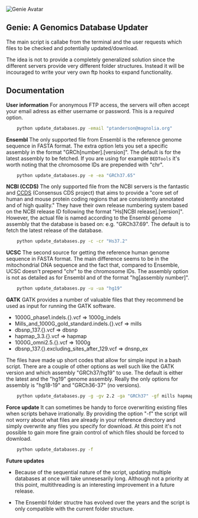 ![Genie Avatar](https://raw.github.com/robinandeer/Genie/develop/assets/genie_logo.png)

## Genie: A Genomics Database Updater
The main script is callabe from the terminal and the user requests which files
to be checked and potentially updated/download.

The idea is not to provide a completely generalized solution since the different
servers provide very different folder structures. Instead it will be incouraged
to write your very own ftp hooks to expand functionality.

## Documentation

**User information**
For anonymous FTP access, the servers will often accept your email adress as
either username or password. This is a *required* option.

```bash
	python update_databases.py -email "ptanderson@magnolia.org"
```

**Ensembl**
The only supported file from Ensembl is the reference genome sequence in FASTA
format. The extra option lets you set a specific assembly in the format
"GRCh[number].[version]". The default is for the latest assembly to be fetched.
If you are using for example `BEDTools` it's worth noting that the chromosome
IDs are prepended with "chr".

```bash
	python update_databases.py -e -ea "GRCh37.65"
```

**NCBI (CCDS)**
The only supported file from the NCBI servers is the fantastic and
[CCDS](http://www.ncbi.nlm.nih.gov/CCDS/CcdsBrowse.cgi) (Consensus CDS project)
that aims to provide a "core set of human and mouse protein coding regions that
are consistently annotated and of high quality." They have their own release
numbering system based on the NCBI release ID following the format
"Hs[NCBI release].[version]". However, the actual file is named according to
the Ensembl genome assembly that the database is based on: e.g. "GRCh37.69".
The default is to fetch the latest release of the database.

```bash
	python update_databases.py -c -cr "Hs37.2"
```

**UCSC**
The second source for getting the reference human genome sequence in FASTA
format. The main difference seems to be in the mitochondrial DNA sequence and
the fact that, compared to Ensemble, UCSC doesn't prepend "chr" to the
chromosome IDs. The assembly option is not as detailed as for Ensembl and of the
format "hg[assembly number]".

```bash
	python update_databases.py -u -ua "hg19"
```

**GATK**
GATK provides a number of valuable files that they recommend be used as input
for running the GATK software.

* 1000G_phase1.indels.{}.vcf => 1000g_indels
* Mills_and_1000G_gold_standard.indels.{}.vcf => mills
* dbsnp_137.{}.vcf => dbsnp
* hapmap_3.3.{}.vcf => hapmap
* 1000G_omni2.5.{}.vcf => 1000g
* dbsnp_137.{}.excluding_sites_after_129.vcf => dnsnp_ex

The files have made up short codes that allow for simple input in a bash script.
There are a couple of other options as well such like the GATK version and which
assembly "GRCh37/hg19" to use. The default is either the latest and the "hg19"
genome assembly. Really the only options for assembly is "hg18-19" and
"GRCh36-37" (no versions).

```bash
	python update_databases.py -g -gv 2.2 -ga "GRCh37" -gf mills hapmap dbsnp
```

**Force update**
It can sometimes be handy to force overwriting existing files when scripts
behave irrationally. By providing the option "-f" the script will not worry
about what files are already in your reference directory and simply overwrite
any files you specify for download. At this point it's not possible to gain
more fine grain control of which files should be forced to download.

```bash
	python update_databases.py -f
```

**Future updates**
* Because of the sequential nature of the script, updating multiple databases at
once will take unnesesarily long. Although not a priority at this point,
multithreading is an interesting improvement in a future release.

* The Ensembl folder structre has evolved over the years and the script is only
compatible with the current folder structure.